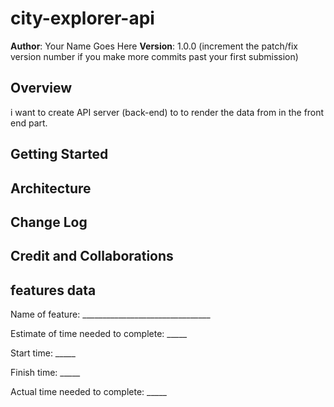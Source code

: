 # city-explorer-api

**Author**: Your Name Goes Here
**Version**: 1.0.0 (increment the patch/fix version number if you make more commits past your first submission)

## Overview
i want to create API server (back-end) to to render the data from in the front end part.

## Getting Started
<!-- What are the steps that a user must take in order to build this app on their own machine and get it running? -->

## Architecture
<!-- Provide a detailed description of the application design. What technologies (languages, libraries, etc) you're using, and any other relevant design information. -->

## Change Log
<!-- Use this area to document the iterative changes made to your application as each feature is successfully implemented. Use time stamps. Here's an example:

01-01-2001 4:59pm - Application now has a fully-functional express server, with a GET route for the location resource. -->

## Credit and Collaborations
<!-- Give credit (and a link) to other people or resources that helped you build this application. -->


## features data

Name of feature: ________________________________

Estimate of time needed to complete: _____

Start time: _____

Finish time: _____

Actual time needed to complete: _____